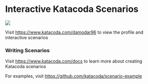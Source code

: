 # Interactive Katacoda Scenarios

[![](http://shields.katacoda.com/katacoda/damodar96/count.svg)](https://www.katacoda.com/damodar96 "Get your profile on Katacoda.com")

Visit https://www.katacoda.com/damodar96 to view the profile and interactive scenarios

### Writing Scenarios
Visit https://www.katacoda.com/docs to learn more about creating Katacoda scenarios

For examples, visit https://github.com/katacoda/scenario-example
